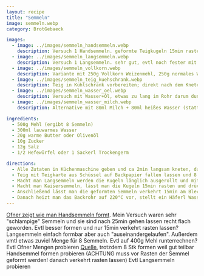 ```yaml
---
layout: recipe
title: "Semmeln"
image: semmeln.webp
category: BrotGebaeck

images:
  - image: ../images/semmeln_handsemmeln.webp
    description: Versuch 1 Handsemmeln. geformte Teigkugeln 15min rasten lassen, dann formen, nochmal 25min im Backrohr rasten lassen, rausnehmen, vorheizen, einsprühen, backen
  - image: ../images/semmeln_langsemmeln.webp
    description: Versuch 1 Langsemmeln. sehr gut, evtl noch fester mit Messergriff reindrücken oder danach stärker bemehlen, damit Spalt besser erhalten bleibt
  - image: ../images/semmeln_vollkorn.webp
    description: Variante mit 250g Vollkorn Weizenmehl, 250g normales Weizenmehl ist sehr gut
  - image: ../images/semmeln_teig_kuehschrank.webp
    description: Teig in Kühlschrank vorbereiten; direkt nach dem Kneten herausnehmen, rund formen, mit etwas Mehl bestäuben und wieder in Schüssel geben. Mit Frischhaltefolie zudecken. Am nächsten Tag herausnehmen (Teig ist ca doppelt-dreifach so groß) und Kugeln formen etc. wird sehr gut
  - image: ../images/semmeln_wasser_oel.webp
    description: Versuch mit Wasser+Öl, etwas zu lang im Rohr darum dunkel
  - image: ../images/semmeln_wasser_milch.webp
    description: Alternative mit 80ml Milch + 80ml heißes Wasser (statt 150ml Wasser und 10g Olivenöl). Schmeckt auch gut aber Teig ist weicher und nicht so resch.

ingredients:
  - 500g Mehl (ergibt 8 Semmeln)
  - 300ml lauwarmes Wasser
  - 20g warme Butter oder Olivenöl
  - 10g Zucker
  - 12g Salz
  - 1/2 Hefewürfel oder 1 Sackerl Trockengerm

directions:
  - Alle Zutaten in Küchenmaschine geben und ca 2min langsam kneten, danach 6min intensiver kneten. Anschließend den Teig auf ein bemehltes Backpapier fallen lassen, wieder in die Schüssel legen, auch oben etwas bemehlen und 30min zugedeckt gehen lassen
  - Teig mit Teigkarte aus Schüssel auf Backpapier fallen lassen und 8 Kugeln formen (falten und mit Hand kreisförmig schwenken wie bei Burger Buns).
  - Macht man Langsemmeln werden die Kugeln länglich ausgerollt und mit dem Griff eines Tafelmessers fest in der Mitte ein Spalt reingedrückt.
  - Macht man Kaisersemmeln, lässt man die Kugeln 15min rasten und drückt sie danach flach und formt Semmeln.
  - Anschließend lässt man die geformten Semmeln verkehrt 15min am Blech im Rohr rasten.
  - Danach heizt man das Backrohr auf 220°C vor, stellt ein Häferl Wasser rein, dreht die Semmeln wieder um, besprüht sie mit Wasser und gibt sie für ca 14min ins Backrohr. Nach dem Rausnehmen nochmal mit Wasser besprühen.
---
```


[Ofner zeigt wie man Handsemmeln formt](https://www.youtube.com/watch?v=jAFSIyQ_Ppo). Mein Versuch waren sehr "schlampige" Semmeln und sie sind nach 25min gehen lassen recht flach geworden. Evtl besser formen und nur 15min verkehrt rasten lassen? Langsemmeln einfach formbar aber auch "auseinandergelaufen". Außerdem vmtl etwas zuviel Menge für 8 Semmeln. Evtl auf 400g Mehl runterrechnen?
Evtl Ofner Mengen probieren [Quelle](https://www.derbackprofi.at/rezept/rezeptsammlung/detail/handkaisersemmel-2017.html), trotzdem 8 Stk formen weil gut teilbar
Handsemmel formen probieren (ACHTUNG muss vor Rasten der Semmel geformt werden! danach verkehrt rasten lassen)
Evtl Langsemmeln probieren
